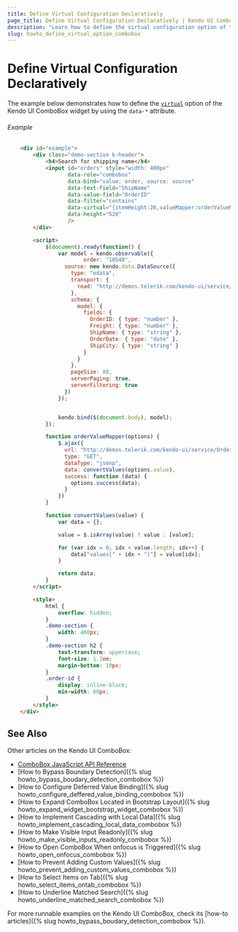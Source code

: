 ```yaml
---
title: Define Virtual Configuration Declaratively
page_title: Define Virtual Configuration Declaratively | Kendo UI ComboBox
description: "Learn how to define the virtual configuration option of the Kendo UI ComboBox widget declaratively."
slug: howto_define_virtual_option_combobox
---
```


# Define Virtual Configuration Declaratively

The example below demonstrates how to define the [`virtual`](/api/javascript/ui/combobox#configuration-virtual) option of the Kendo UI ComboBox widget by using the `data-*` attribute.

###### Example

```html
    <div id="example">
        <div class="demo-section k-header">
            <h4>Search for shipping name</h4>
            <input id="orders" style="width: 400px"
                   data-role="combobox"
                   data-bind="value: order, source: source"
                   data-text-field="ShipName"
                   data-value-field="OrderID"
                   data-filter="contains"
                   data-virtual="{itemHeight:26,valueMapper:orderValueMapper}"
                   data-height="520"
                   />
        </div>

        <script>
            $(document).ready(function() {
                var model = kendo.observable({
                        order: "10548",
                  source: new kendo.data.DataSource({
                    type: "odata",
                    transport: {
                      read: "http://demos.telerik.com/kendo-ui/service/Northwind.svc/Orders"
                    },
                    schema: {
                      model: {
                        fields: {
                          OrderID: { type: "number" },
                          Freight: { type: "number" },
                          ShipName: { type: "string" },
                          OrderDate: { type: "date" },
                          ShipCity: { type: "string" }
                        }
                      }
                    },
                    pageSize: 80,
                    serverPaging: true,
                    serverFiltering: true
                  })
                });


                kendo.bind($(document.body), model);
            });

            function orderValueMapper(options) {
                $.ajax({
                  url: "http://demos.telerik.com/kendo-ui/service/Orders/ValueMapper",
                  type: "GET",
                  dataType: "jsonp",
                  data: convertValues(options.value),
                  success: function (data) {
                    options.success(data);
                  }
                })
            }

            function convertValues(value) {
                var data = {};

                value = $.isArray(value) ? value : [value];

                for (var idx = 0; idx < value.length; idx++) {
                    data["values[" + idx + "]"] = value[idx];
                }

                return data;
            }
        </script>

        <style>
            html {
                overflow: hidden;
            }
            .demo-section {
                width: 400px;
            }
            .demo-section h2 {
                text-transform: uppercase;
                font-size: 1.2em;
                margin-bottom: 10px;
            }
            .order-id {
                display: inline-block;
                min-width: 60px;
            }
        </style>
    </div>
```

## See Also

Other articles on the Kendo UI ComboBox:

* [ComboBox JavaScript API Reference](/api/javascript/ui/combobox)
* [How to Bypass Boundary Detection]({% slug howto_bypass_boudary_detection_combobox %})
* [How to Configure Deferred Value Binding]({% slug howto_configure_deffered_value_binding_combobox %})
* [How to Expand ComboBox Located in Bootstrap Layout]({% slug howto_expand_widget_bootstrap_widget_combobox %})
* [How to Implement Cascading with Local Data]({% slug howto_implement_cascading_local_data_combobox %})
* [How to Make Visible Input Readonly]({% slug howto_make_visible_inputs_readonly_combobox %})
* [How to Open ComboBox When onfocus is Triggered]({% slug howto_open_onfocus_combobox %})
* [How to Prevent Adding Custom Values]({% slug howto_prevent_adding_custom_values_combobox %})
* [How to Select Items on Tab]({% slug howto_select_items_ontab_combobox %})
* [How to Underline Matched Search]({% slug howto_underline_matched_search_combobox %})

For more runnable examples on the Kendo UI ComboBox, check its [how-to articles]({% slug howto_bypass_boudary_detection_combobox %}).

